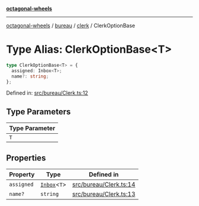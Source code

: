 [**octagonal-wheels**](../../../README.md)

***

[octagonal-wheels](../../../modules.md) / [bureau](../../README.md) / [clerk](../README.md) / ClerkOptionBase

# Type Alias: ClerkOptionBase\<T\>

```ts
type ClerkOptionBase<T> = {
  assigned: Inbox<T>;
  name?: string;
};
```

Defined in: [src/bureau/Clerk.ts:12](https://github.com/vrtmrz/octagonal-wheels/blob/main/src/bureau/Clerk.ts#L12)

## Type Parameters

| Type Parameter |
| ------ |
| `T` |

## Properties

| Property | Type | Defined in |
| ------ | ------ | ------ |
| <a id="assigned"></a> `assigned` | [`Inbox`](../../inbox/Inbox/README.md)\<`T`\> | [src/bureau/Clerk.ts:14](https://github.com/vrtmrz/octagonal-wheels/blob/main/src/bureau/Clerk.ts#L14) |
| <a id="name"></a> `name?` | `string` | [src/bureau/Clerk.ts:13](https://github.com/vrtmrz/octagonal-wheels/blob/main/src/bureau/Clerk.ts#L13) |
